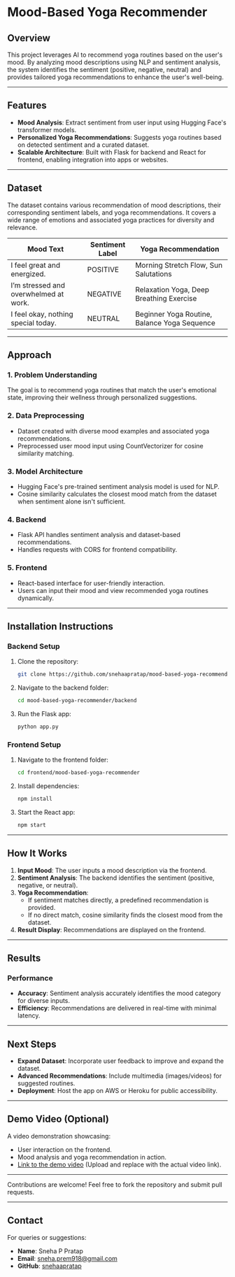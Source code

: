 # **Mood-Based Yoga Recommender**

## **Overview**
This project leverages AI to recommend yoga routines based on the user's mood. By analyzing mood descriptions using NLP and sentiment analysis, the system identifies the sentiment (positive, negative, neutral) and provides tailored yoga recommendations to enhance the user's well-being.

---

## **Features**
- **Mood Analysis**: Extract sentiment from user input using Hugging Face's transformer models.
- **Personalized Yoga Recommendations**: Suggests yoga routines based on detected sentiment and a curated dataset.
- **Scalable Architecture**: Built with Flask for backend and React for frontend, enabling integration into apps or websites.

---

## **Dataset**
The dataset contains various recommendation of mood descriptions, their corresponding sentiment labels, and yoga recommendations. It covers a wide range of emotions and associated yoga practices for diversity and relevance.

| Mood Text                              | Sentiment Label | Yoga Recommendation                          |
|----------------------------------------|-----------------|-----------------------------------------------|
| I feel great and energized.            | POSITIVE        | Morning Stretch Flow, Sun Salutations        |
| I’m stressed and overwhelmed at work.  | NEGATIVE        | Relaxation Yoga, Deep Breathing Exercise     |
| I feel okay, nothing special today.    | NEUTRAL         | Beginner Yoga Routine, Balance Yoga Sequence |

---

## **Approach**

### **1. Problem Understanding**
The goal is to recommend yoga routines that match the user's emotional state, improving their wellness through personalized suggestions.

### **2. Data Preprocessing**
- Dataset created with diverse mood examples and associated yoga recommendations.
- Preprocessed user mood input using CountVectorizer for cosine similarity matching.

### **3. Model Architecture**
- Hugging Face's pre-trained sentiment analysis model is used for NLP.
- Cosine similarity calculates the closest mood match from the dataset when sentiment alone isn't sufficient.

### **4. Backend**
- Flask API handles sentiment analysis and dataset-based recommendations.
- Handles requests with CORS for frontend compatibility.

### **5. Frontend**
- React-based interface for user-friendly interaction.
- Users can input their mood and view recommended yoga routines dynamically.

---

## **Installation Instructions**
### **Backend Setup**
1. Clone the repository:
   ```bash
   git clone https://github.com/snehaapratap/mood-based-yoga-recommender.git
   ```
2. Navigate to the backend folder:
   ```bash
   cd mood-based-yoga-recommender/backend
   ```
3. Run the Flask app:
   ```bash
   python app.py
   ```

### **Frontend Setup**
1. Navigate to the frontend folder:
   ```bash
   cd frontend/mood-based-yoga-recommender
   ```
2. Install dependencies:
   ```bash
   npm install
   ```
3. Start the React app:
   ```bash
   npm start
   ```

---

## **How It Works**
1. **Input Mood**: The user inputs a mood description via the frontend.
2. **Sentiment Analysis**: The backend identifies the sentiment (positive, negative, or neutral).
3. **Yoga Recommendation**: 
   - If sentiment matches directly, a predefined recommendation is provided.
   - If no direct match, cosine similarity finds the closest mood from the dataset.
4. **Result Display**: Recommendations are displayed on the frontend.

---

## **Results**
### **Performance**
- **Accuracy**: Sentiment analysis accurately identifies the mood category for diverse inputs.
- **Efficiency**: Recommendations are delivered in real-time with minimal latency.

---

## **Next Steps**
- **Expand Dataset**: Incorporate user feedback to improve and expand the dataset.
- **Advanced Recommendations**: Include multimedia (images/videos) for suggested routines.
- **Deployment**: Host the app on AWS or Heroku for public accessibility.

---

## **Demo Video (Optional)**
A video demonstration showcasing:
- User interaction on the frontend.
- Mood analysis and yoga recommendation in action.
- [Link to the demo video](#) (Upload and replace with the actual video link).

---

Contributions are welcome! Feel free to fork the repository and submit pull requests.

---

## **Contact**
For queries or suggestions:
- **Name**: Sneha P Pratap
- **Email**: sneha.prem918@gmail.com
- **GitHub**: [snehaapratap](https://github.com/snehaapratap)

